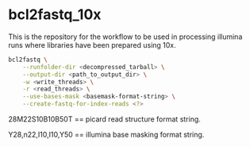 # bcl2fastq_10x

This is the repository for the workflow to be used in processing illumina runs where libraries have been prepared using 10x.

```bash
bcl2fastq \
    --runfolder-dir <decompressed_tarball> \
    --output-dir <path_to_output_dir> \
    -w <write_threads> \
    -r <read_threads> \
    --use-bases-mask <basemask-format-string> \
    --create-fastq-for-index-reads <?>
```

28M22S10B10B50T == picard read structure format string.

Y28,n22,I10,I10,Y50 == illumina base masking format string.
